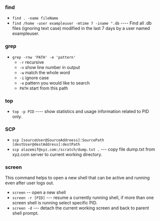 ### find
- `find . -name fileName` 
- `find /home -user exampleuser -mtime 7 -iname ".db`   ---- Find all .db files (ignoring text case) modified in the last 7 days by a user named exampleuser.
### grep
- `grep -rnw 'PATH' -e 'pattern'`
  - `-r` recursive 
  - `-n` show line number in output
  - `-w` match the whole word
  - `-i` ignore case
  - `-e` pattern you would like to search 
  - `PATH` start from this path

### top 
- `top -p PID`  ---- show statistics and usage information related to PID only. 
### SCP 
- `scp [sourceUser@SourceAddreess]:SourcePath [destUser@destAddress]:destPath` 
- `scp alazemif@xyz.com:/scratch/dump.txt .` --- copy file dump.txt from xyz.com server to current working directory. 
### screen 
This command helps to open a new shell that can be active and running even after user logs out. 
- `screen` -- open a new shell
- `screen -r [PID]` --- resume a currently running shell, if more than one screen shell is running select specific PID. 
- `screen -d` --- detach the current working screen and back to parent shell prompt. 

